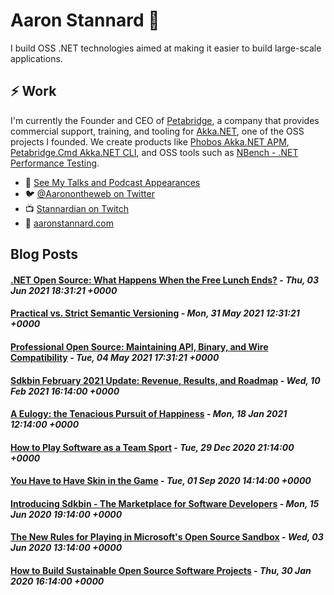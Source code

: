 # Aaron Stannard 👋

I build OSS .NET technologies aimed at making it easier to build large-scale applications. 

## ⚡ Work
I'm currently the Founder and CEO of [Petabridge](https://petabridge.com/), a company that provides commercial support, training, and tooling for [Akka.NET](https://getakka.net/), one of the OSS projects I founded. We create products like [Phobos Akka.NET APM](https://phobos.petabridge.com/), [Petabridge.Cmd Akka.NET CLI](https://cmd.petabridge.com/), and OSS tools such as [NBench - .NET Performance Testing](https://nbench.io/).

* 🔭 [See My Talks and Podcast Appearances](https://aaronstannard.com/talks/)
* :bird: [@Aaronontheweb on Twitter](https://twitter.com/Aaronontheweb)
* :tv: [Stannardian on Twitch](https://www.twitch.tv/stannardian)
* :bookmark_tabs:	[aaronstannard.com](https://aaronstannard.com/)

## Blog Posts
<!--START_SECTION:feed-->
#### [.NET Open Source: What Happens When the Free Lunch Ends?](https:&#x2F;&#x2F;aaronstannard.com&#x2F;dotnetoss-free-lunch-ends&#x2F;) - _Thu, 03 Jun 2021 18:31:21 +0000_
#### [Practical vs. Strict Semantic Versioning](https:&#x2F;&#x2F;aaronstannard.com&#x2F;oss-semver&#x2F;) - _Mon, 31 May 2021 12:31:21 +0000_
#### [Professional Open Source: Maintaining API, Binary, and Wire Compatibility](https:&#x2F;&#x2F;aaronstannard.com&#x2F;oss-compatibility-standards&#x2F;) - _Tue, 04 May 2021 17:31:21 +0000_
#### [Sdkbin February 2021 Update: Revenue, Results, and Roadmap](https:&#x2F;&#x2F;aaronstannard.com&#x2F;sdkbin-update-feb2021&#x2F;) - _Wed, 10 Feb 2021 16:14:00 +0000_
#### [A Eulogy: the Tenacious Pursuit of Happiness](https:&#x2F;&#x2F;aaronstannard.com&#x2F;eulogy-pursuit-happiness&#x2F;) - _Mon, 18 Jan 2021 12:14:00 +0000_
#### [How to Play Software as a Team Sport](https:&#x2F;&#x2F;aaronstannard.com&#x2F;software-team-sport&#x2F;) - _Tue, 29 Dec 2020 21:14:00 +0000_
#### [You Have to Have Skin in the Game](https:&#x2F;&#x2F;aaronstannard.com&#x2F;skin-in-the-game&#x2F;) - _Tue, 01 Sep 2020 14:14:00 +0000_
#### [Introducing Sdkbin - The Marketplace for Software Developers](https:&#x2F;&#x2F;aaronstannard.com&#x2F;sdkbin-marketplace&#x2F;) - _Mon, 15 Jun 2020 19:14:00 +0000_
#### [The New Rules for Playing in Microsoft&#39;s Open Source Sandbox](https:&#x2F;&#x2F;aaronstannard.com&#x2F;new-rules-dotnet-oss&#x2F;) - _Wed, 03 Jun 2020 13:14:00 +0000_
#### [How to Build Sustainable Open Source Software Projects](https:&#x2F;&#x2F;aaronstannard.com&#x2F;sustainable-open-source-software&#x2F;) - _Thu, 30 Jan 2020 16:14:00 +0000_
<!--END_SECTION:feed-->
